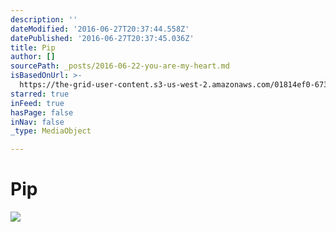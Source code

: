```yaml
---
description: ''
dateModified: '2016-06-27T20:37:44.558Z'
datePublished: '2016-06-27T20:37:45.036Z'
title: Pip
author: []
sourcePath: _posts/2016-06-22-you-are-my-heart.md
isBasedOnUrl: >-
  https://the-grid-user-content.s3-us-west-2.amazonaws.com/01814ef0-6731-44c3-8dfc-852c3de3dfca.jpg
starred: true
inFeed: true
hasPage: false
inNav: false
_type: MediaObject

---
```

# Pip
![](https://imgflo.herokuapp.com/graph/vahj1ThiexotieMo/d9fee51c3ef5ae110527afacce76d884/croprotate.jpg?cropheight=2275&cropwidth=3406&degrees=0&input=https%3A%2F%2Fthe-grid-user-content.s3-us-west-2.amazonaws.com%2F01814ef0-6731-44c3-8dfc-852c3de3dfca.jpg&x=0&y=0)